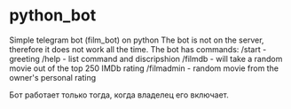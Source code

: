 # python_bot
Simple telegram bot (film_bot) on python 
The bot is not on the server, therefore it does not work all the time.
The bot has commands:
/start - greeting
/help - list command and discripshion
/filmdb - will take a random movie out of the top 250 IMDb rating
/filmadmin - random movie from the owner's personal rating

Бот работает только тогда, когда владелец его включает.
